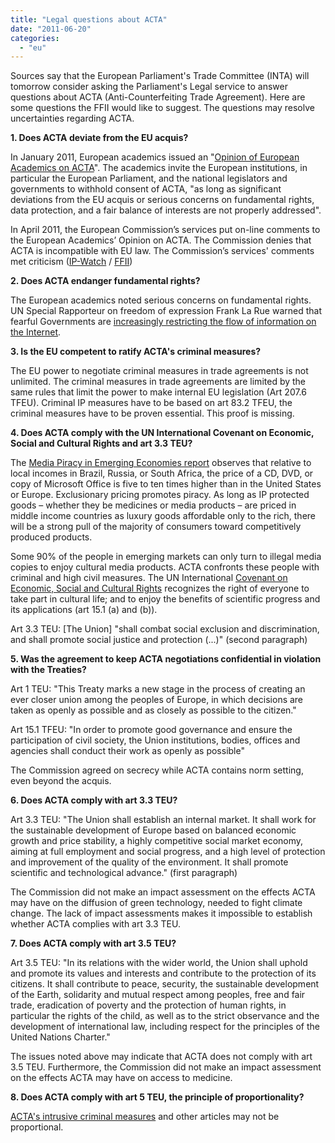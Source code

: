 ```yaml
---
title: "Legal questions about ACTA"
date: "2011-06-20"
categories: 
  - "eu"
---
```


Sources say that the European Parliament's Trade Committee (INTA) will tomorrow consider asking the Parliament's Legal service to answer questions about ACTA (Anti-Counterfeiting Trade Agreement). Here are some questions the FFII would like to suggest. The questions may resolve uncertainties regarding ACTA.

**1\. Does ACTA deviate from the EU acquis?**

In January 2011, European academics issued an "[Opinion of European Academics on ACTA](http://www.iri.uni-hannover.de/acta-1668.html)". The academics invite the European institutions, in particular the European Parliament, and the national legislators and governments to withhold consent of ACTA, "as long as significant deviations from the EU acquis or serious concerns on fundamental rights, data protection, and a fair balance of interests are not properly addressed".

In April 2011, the European Commission’s services put on-line comments to the European Academics’ Opinion on ACTA. The Commission denies that ACTA is incompatible with EU law. The Commission’s services' comments met criticism ([IP-Watch](http://www.ip-watch.org/weblog/2011/05/10/acta-still-open-to-interpretation-legal-experts-say-transparency-fight-ongoing/) / [FFII](http://acta.ffii.org/wordpress/?p=598))

**2\. Does ACTA endanger fundamental rights?**

The European academics noted serious concerns on fundamental rights. UN Special Rapporteur on freedom of expression Frank La Rue warned that fearful Governments are [increasingly restricting the flow of information on the Internet](http://www.ohchr.org/EN/NewsEvents/Pages/DisplayNews.aspx?NewsID=11108&LangID=E).

**3\. Is the EU competent to ratify ACTA's criminal measures?**

The EU power to negotiate criminal measures in trade agreements is not unlimited. The criminal measures in trade agreements are limited by the same rules that limit the power to make internal EU legislation (Art 207.6 TFEU). Criminal IP measures have to be based on art 83.2 TFEU, the criminal measures have to be proven essential. This proof is missing.

**4\. Does ACTA comply with the UN International Covenant on Economic, Social and Cultural Rights and art 3.3 TEU?**

The [Media Piracy in Emerging Economies report](http://piracy.ssrc.org/about-the-report/) observes that relative to local incomes in Brazil, Russia, or South Africa, the price of a CD, DVD, or copy of Microsoft Office is five to ten times higher than in the United States or Europe. Exclusionary pricing promotes piracy. As long as IP protected goods – whether they be medicines or media products – are priced in middle income countries as luxury goods affordable only to the rich, there will be a strong pull of the majority of consumers toward competitively produced products.

Some 90% of the people in emerging markets can only turn to illegal media copies to enjoy cultural media products. ACTA confronts these people with criminal and high civil measures. The UN International [Covenant on Economic, Social and Cultural Rights](http://www2.ohchr.org/english/law/cescr.htm#art15) recognizes the right of everyone to take part in cultural life; and to enjoy the benefits of scientific progress and its applications (art 15.1 (a) and (b)).

Art 3.3 TEU: \[The Union\] "shall combat social exclusion and discrimination, and shall promote social justice and protection (...)" (second paragraph)

**5\. Was the agreement to keep ACTA negotiations confidential in violation with the Treaties?**

Art 1 TEU: "This Treaty marks a new stage in the process of creating an ever closer union among the peoples of Europe, in which decisions are taken as openly as possible and as closely as possible to the citizen."

Art 15.1 TFEU: "In order to promote good governance and ensure the participation of civil society, the Union institutions, bodies, offices and agencies shall conduct their work as openly as possible"

The Commission agreed on secrecy while ACTA contains norm setting, even beyond the acquis.

**6\. Does ACTA comply with art 3.3 TEU?**

Art 3.3 TEU: "The Union shall establish an internal market. It shall work for the sustainable development of Europe based on balanced economic growth and price stability, a highly competitive social market economy, aiming at full employment and social progress, and a high level of protection and improvement of the quality of the environment. It shall promote scientific and technological advance." (first paragraph)

The Commission did not make an impact assessment on the effects ACTA may have on the diffusion of green technology, needed to fight climate change. The lack of impact assessments makes it impossible to establish whether ACTA complies with art 3.3 TEU.

**7\. Does ACTA comply with art 3.5 TEU?**

Art 3.5 TEU: "In its relations with the wider world, the Union shall uphold and promote its values and interests and contribute to the protection of its citizens. It shall contribute to peace, security, the sustainable development of the Earth, solidarity and mutual respect among peoples, free and fair trade, eradication of poverty and the protection of human rights, in particular the rights of the child, as well as to the strict observance and the development of international law, including respect for the principles of the United Nations Charter."

The issues noted above may indicate that ACTA does not comply with art 3.5 TEU. Furthermore, the Commission did not make an impact assessment on the effects ACTA may have on access to medicine.

**8\. Does ACTA comply with art 5 TEU, the principle of proportionality?**

[ACTA's intrusive criminal measures](http://acta.ffii.org/wordpress/?p=34) and other articles may not be proportional.
